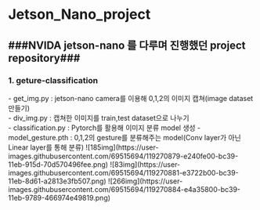 # Jetson_Nano_project

<h2>###NVIDA jetson-nano 를 다루며 진행했던 project repository###</h2>

<h3>1. geture-classification</h3>
- get_img.py : jetson-nano camera를 이용해 0,1,2의 이미지 캡쳐(image dataset 만들기)<br>
- div_img.py : 캡쳐한 이미지를 train,test dataset으로 나누기<br>
- classification.py : Pytorch를 활용해 이미지 분류 model 생성
- model_gesture.pth : 0,1,2의 gesture를 분류해주는 model(Conv layer가 아닌 Linear layer를 통해 분류) 
![185img](https://user-images.githubusercontent.com/69515694/119270879-e240fe00-bc39-11eb-915d-70d570496fee.png)
![83img](https://user-images.githubusercontent.com/69515694/119270881-e3722b00-bc39-11eb-8d61-a2813e3fb507.png)
![266img](https://user-images.githubusercontent.com/69515694/119270884-e4a35800-bc39-11eb-9789-466974e49819.png)
